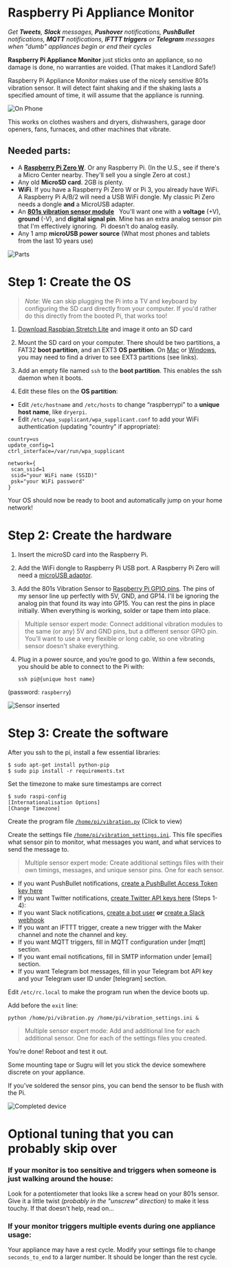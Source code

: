# Raspberry Pi Appliance Monitor

_Get **Tweets**, **Slack** messages, **Pushover** notifications, **PushBullet** notifications, **MQTT** notifications, **IFTTT triggers** or **Telegram** messages when "dumb" appliances begin or end their cycles_

**Raspberry Pi Appliance Monitor** just sticks onto an appliance, so no damage is done, no warranties are voided.  (That makes it Landlord Safe!)

Raspberry Pi Appliance Monitor makes use of the nicely sensitive 801s vibration sensor.  It will detect faint shaking and if the shaking lasts a specified amount of time, it will assume that the appliance is running.

![On Phone](https://cloud.githubusercontent.com/assets/1101856/21469770/5d91e94e-ca2b-11e6-8c9c-d28eb902aefb.jpg "On Phone")

This works on clothes washers and dryers, dishwashers, garage door openers, fans, furnaces, and other machines that vibrate.

## Needed parts:

* A **[Raspberry Pi Zero W](https://www.raspberrypi.org/products/raspberry-pi-zero-w/)**.  Or any Raspberry Pi.  (In the U.S., see if there's a Micro Center nearby.  They'll sell you a single Zero at cost.)
* Any old **MicroSD card**.  2GB is plenty.
* **WiFi**.  If you have a Raspberry Pi Zero W or Pi 3, you already have WiFi.  A Raspberry Pi A/B/2 will need a USB WiFi dongle.  My classic Pi Zero needs a dongle **and** a MicroUSB adapter.
* An **[801s vibration sensor module](https://www.amazon.com/s/ref=nb_sb_noss?url=search-alias%3Dcomputers&field-keywords=801s+vibration+sensor)**   You'll want one with a **voltage** (+V), **ground** (-V), and **digital signal pin**.  Mine has an extra analog sensor pin that I'm effectively ignoring.  Pi doesn't do analog easily.
* Any 1 amp **microUSB power source** (What most phones and tablets from the last 10 years use) 

![Parts](https://cloud.githubusercontent.com/assets/1101856/21469691/1141fa38-ca27-11e6-8c7e-c1d389709a06.jpg "Parts")

# Step 1: Create the OS

> *Note*: We can skip plugging the Pi into a TV and keyboard by configuring the SD card directly from your computer. If you'd rather do this directly from the booted Pi, that works too!

1. [Download Raspbian Stretch Lite](https://www.raspberrypi.org/downloads/raspbian/) and image it onto an SD card 

2. Mount the SD card on your computer.  There should be two partitions, a FAT32 **boot partition**, and an EXT3 **OS partition**.  On [Mac](https://osxfuse.github.io/) or [Windows](http://www.chrysocome.net/explore2fs), you may need to find a driver to see EXT3 partitions (see links).

3. Add an empty file named `ssh` to the **boot partition**.  This enables the ssh daemon when it boots.

4. Edit these files on the **OS partition**:
  * Edit `/etc/hostname` and `/etc/hosts` to change “raspberrypi” to a **unique host name**, like `dryerpi`.
  * Edit `/etc/wpa_supplicant/wpa_supplicant.conf` to add your WiFi authentication (updating "country" if appropriate):

```
country=us
update_config=1
ctrl_interface=/var/run/wpa_supplicant

network={
 scan_ssid=1
 ssid="your WiFi name (SSID)"
 psk="your WiFi password"
}
```





Your OS should now be ready to boot and automatically jump on your home network!

# Step 2: Create the hardware

1. Insert the microSD card into the Raspberry Pi.

2. Add the WiFi dongle to Raspberry Pi USB port.  A Raspberry Pi Zero will need a [microUSB adaptor](https://www.amazon.com/gp/product/B015GZOHKW/).

3. Add the 801s Vibration Sensor to [Raspberry Pi GPIO pins](https://pinout.xyz/).  The pins of my sensor line up perfectly with 5V, GND, and GP14.  I'll be ignoring the analog pin that found its way into GP15.  You can rest the pins in place initially.  When everything is working, solder or tape them into place.
> Multiple sensor expert mode: Connect additional vibration modules to the same (or any) 5V and GND pins, but a different sensor GPIO pin. You'll want to use a very flexible or long cable, so one vibrating sensor doesn't shake everything.

4. Plug in a power source, and you’re good to go.  Within a few seconds, you should be able to connect to the Pi with:

    `ssh pi@{unique host name}`
    
(password: `raspberry`)

![Sensor inserted](https://cloud.githubusercontent.com/assets/1101856/21469689/113ee280-ca27-11e6-979f-a2d7c1aeb3bb.jpg "Sensor inserted")


# Step 3: Create the software

After you ssh to the pi, install a few essential libraries:

    $ sudo apt-get install python-pip
    $ sudo pip install -r requirements.txt

Set the timezone to make sure timestamps are correct

    $ sudo raspi-config
    [Internationalisation Options]
    [Change Timezone]

Create the program file [`/home/pi/vibration.py`](https://raw.githubusercontent.com/Shmoopty/rpi-appliance-monitor/master/vibration.py) (Click to view)

Create the settings file [`/home/pi/vibration_settings.ini`](https://raw.githubusercontent.com/Shmoopty/rpi-appliance-monitor/master/vibration_settings.ini).  This file specifies what sensor pin to monitor, what messages you want, and what services to send the message to.

> Multiple sensor expert mode: Create additional settings files with their own timings, messages, and unique sensor pins.  One for each sensor.

* If you want PushBullet notifications, [create a PushBullet Access Token key here](https://www.pushbullet.com/#settings/account)
* If you want Twitter notifications, [create Twitter API keys here](http://nodotcom.org/python-twitter-tutorial.html) (Steps 1-4):
* If you want Slack notifications, [create a bot user](https://api.slack.com/bot-users) **or** [create a Slack webhook](https://api.slack.com/incoming-webhooks)
* If you want an IFTTT trigger, create a new trigger with the Maker channel and note the channel and key.
* If you want MQTT triggers, fill in MQTT configuration under [mqtt] section.
* If you want email notifications, fill in SMTP information under [email] section.
* If you want Telegram bot messages, fill in your Telegram bot API key and your Telegram user ID under [telegram] section.

Edit `/etc/rc.local` to make the program run when the device boots up.

Add before the `exit` line:

    python /home/pi/vibration.py /home/pi/vibration_settings.ini &

> Multiple sensor expert mode: Add and additional line for each additional sensor. One for each of the settings files you created.

You’re done!  Reboot and test it out.

Some mounting tape or Sugru will let you stick the device somewhere discrete on your appliance.

If you’ve soldered the sensor pins, you can bend the sensor to be flush with the Pi.

![Completed device](https://cloud.githubusercontent.com/assets/1101856/21469692/1143d1fa-ca27-11e6-9986-e12b9c23e189.jpg "Completed device")

# Optional tuning that you can probably skip over

### If your monitor is too sensitive and triggers when someone is just walking around the house:

Look for a potentiometer that looks like a screw head on your 801s sensor.  Give it a little twist _(probably in the "unscrew" direction)_ to make it less touchy.  If that doesn't help, read on...

### If your monitor triggers multiple events during one appliance usage:

Your appliance may have a rest cycle.  Modify your settings file to change `seconds_to_end` to a larger number.  It should be longer than the rest cycle.



